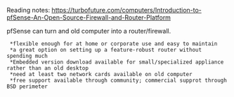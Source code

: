 Reading notes: https://turbofuture.com/computers/Introduction-to-pfSense-An-Open-Source-Firewall-and-Router-Platform


   pfSense can turn and old computer into a router/firewall.
     
     *flexible enough for at home or corporate use and easy to maintain
     *a great option on setting up a feature-robust router without spending much
     *Embedded version download available for small/specialized appliance rather than an old desktop
     *need at least two network cards available on old computer
     *free support available through community; commercial supprot through BSD perimeter
